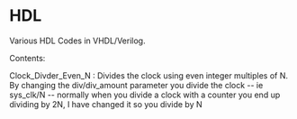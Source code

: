 # HDL

Various HDL Codes in VHDL/Verilog. 

Contents:

Clock_Divder_Even_N : Divides the clock using even integer multiples of N. By changing the div/div_amount parameter you divide the clock -- ie sys_clk/N 
                    -- normally when you divide a clock with a counter you end up dividing by 2N, I have changed it so you divide by N
                    

